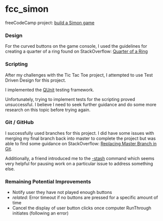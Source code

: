# fcc_simon
freeCodeCamp project: [build a Simon game](https://www.freecodecamp.org/challenges/build-a-simon-game)

### Design
For the curved buttons on the game console, I used the guidelines for creating a quarter of a ring found on StackOverflow: [Quarter of a Ring](https://stackoverflow.com/questions/16263358/quarter-of-a-ring-with-css-and-html#16263646)

### Scripting

After my challenges with the Tic Tac Toe project, I attempted to use Test Driven Design for this project.

I implemented the [QUnit](https://qunitjs.com) testing framework.

Unfortunately, trying to implement tests for the scripting proved unsuccessful. I believe I need to seek further guidance and do some more research on this topic before trying again.

### Git / GitHub

I successfully used branches for this project. I did have some issues with merging my final branch back into master to complete the project but was able to find some guidance on StackOverflow: [Replacing Master Branch in Git](https://stackoverflow.com/questions/2862590/how-to-replace-master-branch-in-git-entirely-from-another-branch).

Additionally, a friend introduced me to the [-stash](https://www.atlassian.com/git/tutorials/saving-changes/git-stash) command which seems very helpful for pausing work on a particular issue to address something else.

### Remaining Potential Improvements

+ Notify user they have not played enough buttons
+ _related:_ Error timeout if no buttons are pressed for a specific amount of time
+ Cancel the display of user button clicks once computer RunThrough initiates (following an error)
